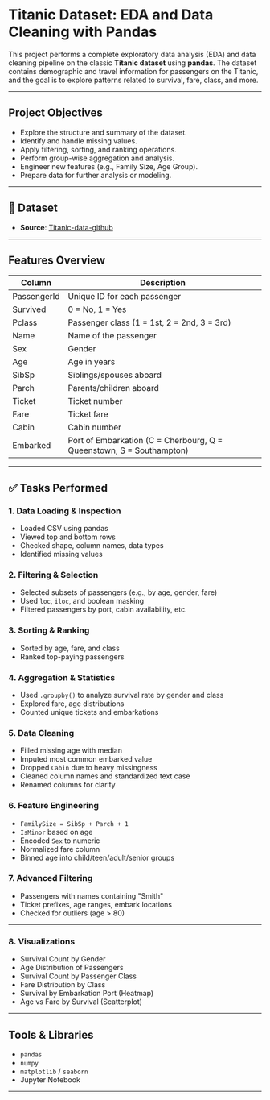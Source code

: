 # Titanic Dataset: EDA and Data Cleaning with Pandas


This project performs a complete exploratory data analysis (EDA) and data cleaning pipeline on the classic **Titanic dataset** using **pandas**. The dataset contains demographic and travel information for passengers on the Titanic, and the goal is to explore patterns related to survival, fare, class, and more.

---

##  Project Objectives

- Explore the structure and summary of the dataset.
- Identify and handle missing values.
- Apply filtering, sorting, and ranking operations.
- Perform group-wise aggregation and analysis.
- Engineer new features (e.g., Family Size, Age Group).
- Prepare data for further analysis or modeling.

---

## 📂 Dataset

- **Source**: [Titanic-data-github](https://raw.githubusercontent.com/datasciencedojo/datasets/master/titanic.csv)


---

##  Features Overview

| Column        | Description                               |
|---------------|-------------------------------------------|
| PassengerId   | Unique ID for each passenger              |
| Survived      | 0 = No, 1 = Yes                           |
| Pclass        | Passenger class (1 = 1st, 2 = 2nd, 3 = 3rd)|
| Name          | Name of the passenger                     |
| Sex           | Gender                                    |
| Age           | Age in years                              |
| SibSp         | Siblings/spouses aboard                   |
| Parch         | Parents/children aboard                   |
| Ticket        | Ticket number                             |
| Fare          | Ticket fare                               |
| Cabin         | Cabin number                              |
| Embarked      | Port of Embarkation (C = Cherbourg, Q = Queenstown, S = Southampton) |

---

## ✅ Tasks Performed

### 1.  Data Loading & Inspection
- Loaded CSV using pandas
- Viewed top and bottom rows
- Checked shape, column names, data types
- Identified missing values

### 2.  Filtering & Selection
- Selected subsets of passengers (e.g., by age, gender, fare)
- Used `loc`, `iloc`, and boolean masking
- Filtered passengers by port, cabin availability, etc.

### 3.  Sorting & Ranking
- Sorted by age, fare, and class
- Ranked top-paying passengers

### 4.  Aggregation & Statistics
- Used `.groupby()` to analyze survival rate by gender and class
- Explored fare, age distributions
- Counted unique tickets and embarkations

### 5.  Data Cleaning
- Filled missing age with median
- Imputed most common embarked value
- Dropped `Cabin` due to heavy missingness
- Cleaned column names and standardized text case
- Renamed columns for clarity

### 6. Feature Engineering
- `FamilySize = SibSp + Parch + 1`
- `IsMinor` based on age
- Encoded `Sex` to numeric
- Normalized fare column
- Binned age into child/teen/adult/senior groups

### 7.  Advanced Filtering
- Passengers with names containing "Smith"
- Ticket prefixes, age ranges, embark locations
- Checked for outliers (age > 80)

---

### 8. Visualizations 
- Survival Count by Gender
- Age Distribution of Passengers
- Survival Count by Passenger Class
- Fare Distribution by Class
- Survival by Embarkation Port (Heatmap)
- Age vs Fare by Survival (Scatterplot)

---

##  Tools & Libraries

- `pandas`
- `numpy`
- `matplotlib` / `seaborn` 
- Jupyter Notebook

---




